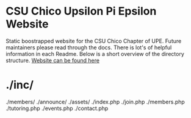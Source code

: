 CSU Chico Upsilon Pi Epsilon Website
=====================================
Static boostrapped website for the CSU Chico Chapter of UPE.
Future maintainers please read through the docs. There is lot's of helpful
information in each Readme. Below is a short overview of the directory structure.
[Website can be found here](http://www.ecst.csuchico.edu/upe)

./inc/<br>
==

./members/
./announce/
./assets/
./index.php
./join.php
./members.php
./tutoring.php
./events.php
./contact.php
